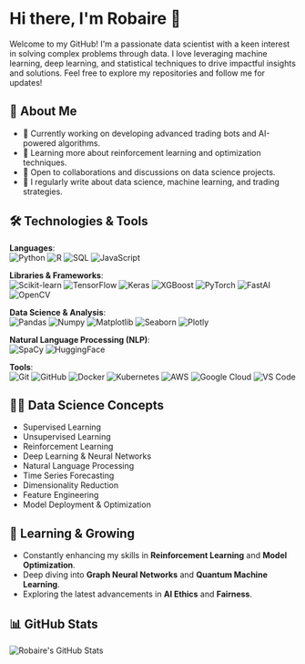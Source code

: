 # Hi there, I'm Robaire 👋

Welcome to my GitHub! I'm a passionate data scientist with a keen interest in solving complex problems through data. I love leveraging machine learning, deep learning, and statistical techniques to drive impactful insights and solutions. Feel free to explore my repositories and follow me for updates!

## 🚀 About Me
- 🔭 Currently working on developing advanced trading bots and AI-powered algorithms.
- 🌱 Learning more about reinforcement learning and optimization techniques.
- 👯 Open to collaborations and discussions on data science projects.
- 📝 I regularly write about data science, machine learning, and trading strategies.

## 🛠️ Technologies & Tools

**Languages**:  
![Python](https://img.shields.io/badge/-Python-3776AB?style=flat&logo=python&logoColor=white) ![R](https://img.shields.io/badge/-R-276DC3?style=flat&logo=R&logoColor=white) ![SQL](https://img.shields.io/badge/-SQL-4479A1?style=flat&logo=Microsoft-SQL-Server&logoColor=white) ![JavaScript](https://img.shields.io/badge/-JavaScript-F7DF1E?style=flat&logo=javascript&logoColor=black)

**Libraries & Frameworks**:  
![Scikit-learn](https://img.shields.io/badge/-Scikit--learn-F7931E?style=flat&logo=scikit-learn&logoColor=white) ![TensorFlow](https://img.shields.io/badge/-TensorFlow-FF6F00?style=flat&logo=tensorflow&logoColor=white) ![Keras](https://img.shields.io/badge/-Keras-D00000?style=flat&logo=keras&logoColor=white) ![XGBoost](https://img.shields.io/badge/-XGBoost-3C873A?style=flat&logo=xgboost&logoColor=white) ![PyTorch](https://img.shields.io/badge/-PyTorch-EE4C2C?style=flat&logo=pytorch&logoColor=white) ![FastAI](https://img.shields.io/badge/-FastAI-15B1C4?style=flat&logo=fastapi&logoColor=white) ![OpenCV](https://img.shields.io/badge/-OpenCV-5C3EE8?style=flat&logo=opencv&logoColor=white)

**Data Science & Analysis**:  
![Pandas](https://img.shields.io/badge/-Pandas-150458?style=flat&logo=pandas&logoColor=white) ![Numpy](https://img.shields.io/badge/-Numpy-013243?style=flat&logo=numpy&logoColor=white) ![Matplotlib](https://img.shields.io/badge/-Matplotlib-003B57?style=flat&logo=matplotlib&logoColor=white) ![Seaborn](https://img.shields.io/badge/-Seaborn-4F9A94?style=flat&logo=seaborn&logoColor=white) ![Plotly](https://img.shields.io/badge/-Plotly-3E8C97?style=flat&logo=plotly&logoColor=white)

**Natural Language Processing (NLP)**:  
![SpaCy](https://img.shields.io/badge/-SpaCy-4F5B93?style=flat&logo=spaCy&logoColor=white) ![HuggingFace](https://img.shields.io/badge/-Hugging--Face-FF6F00?style=flat&logo=HuggingFace&logoColor=white)

**Tools**:  
![Git](https://img.shields.io/badge/-Git-F05032?style=flat&logo=git&logoColor=white) ![GitHub](https://img.shields.io/badge/-GitHub-181717?style=flat&logo=github&logoColor=white) ![Docker](https://img.shields.io/badge/-Docker-2496ED?style=flat&logo=docker&logoColor=white) ![Kubernetes](https://img.shields.io/badge/-Kubernetes-326CE5?style=flat&logo=kubernetes&logoColor=white) ![AWS](https://img.shields.io/badge/-AWS-232F3E?style=flat&logo=amazon-aws&logoColor=white) ![Google Cloud](https://img.shields.io/badge/-Google%20Cloud-4285F4?style=flat&logo=google-cloud&logoColor=white) ![VS Code](https://img.shields.io/badge/-VS%20Code-007ACC?style=flat&logo=visual-studio-code&logoColor=white)

## 🧑‍💻 Data Science Concepts
- Supervised Learning
- Unsupervised Learning
- Reinforcement Learning
- Deep Learning & Neural Networks
- Natural Language Processing
- Time Series Forecasting
- Dimensionality Reduction
- Feature Engineering
- Model Deployment & Optimization

## 🌱 Learning & Growing
- Constantly enhancing my skills in **Reinforcement Learning** and **Model Optimization**.
- Deep diving into **Graph Neural Networks** and **Quantum Machine Learning**.
- Exploring the latest advancements in **AI Ethics** and **Fairness**.

## 📊 GitHub Stats
![Robaire's GitHub Stats](https://github-readme-stats.vercel.app/api?username=SpikeyBaire&show_icons=true&count_private=true&hide=prs&theme=radical)
